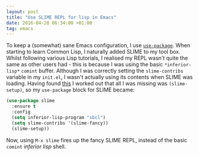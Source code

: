 ```yaml
---
layout: post
title: "Use SLIME REPL for lisp in Emacs"
date: 2016-04-20 06:34:00 +01:00
tag: emacs
---
```

To keep a (somewhat) sane Emacs configuration, I use
[`use-package`][use-package]. When starting to learn Common Lisp, I naturally
added SLIME to my tool box. Whilst following various Lisp tutorials, I realised
my REPL wasn't quite the same as other users had - this is because I was using
the basic `*inferior-lisp*` `comint` buffer. Although I was correctly setting
the `slime-contribs` variable in my `init.el`, I wasn't actually using its
contents when SLIME was loading. Having found [this][slime-repl-no-start] I
worked out that all I was missing was `(slime-setup)`, so my `use-package` block
for SLIME became:

```lisp
(use-package slime
  :ensure t
  :config
  (setq inferior-lisp-program "sbcl")
  (setq slime-contribs '(slime-fancy))
  (slime-setup))
```

Now, using `M-x slime` fires up the fancy SLIME REPL, instead of the basic
`comint` *inferior lisp* shell.

[use-package]: https://github.com/jwiegley/use-package
[slime-repl-no-start]: https://github.com/slime/slime/issues/258
